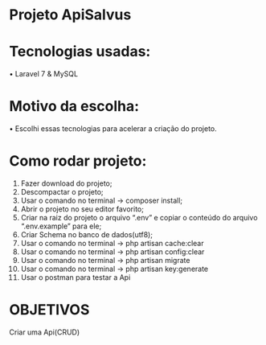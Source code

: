 # Projeto ApiSalvus

# Tecnologias usadas: #
 
•	Laravel 7 & MySQL

# Motivo da escolha: #

•	Escolhi essas tecnologias para acelerar a criação do projeto.

# Como rodar projeto: #
1.	Fazer download do projeto;
2.	Descompactar o projeto;
3.	Usar o comando no terminal -> composer install;
4.	Abrir o projeto no seu editor favorito;
5.	Criar na raiz do projeto o arquivo “.env” e copiar o conteúdo do arquivo “.env.example” para ele;
6.	Criar Schema no banco de dados(utf8);
7.	Usar o comando no terminal -> php artisan cache:clear
8.	Usar o comando no terminal -> php artisan config:clear
9.	Usar o comando no terminal -> php artisan migrate
10. Usar o comando no terminal -> php artisan key:generate
11. Usar o postman para testar a Api

# OBJETIVOS #

Criar uma Api(CRUD)

